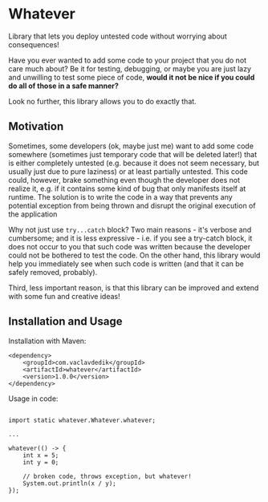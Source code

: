 # Whatever

Library that lets you deploy untested code without worrying about consequences!

Have you ever wanted to add some code to your project that you do not care much about? Be it for testing, debugging, or maybe you are just lazy and unwilling to test some piece of code, **would it not be nice if you could do all of those in a safe manner?**

Look no further, this library allows you to do exactly that.

## Motivation

Sometimes, some developers (ok, maybe just me) want to add some code somewhere (sometimes just temporary code that will be deleted later!) that is either completely untested (e.g. because it does not seem necessary, but usually just due to pure laziness) or at least partially untested. This code could, however, brake something even though the developer does not realize it, e.g. if it contains some kind of bug that only manifests itself at runtime. The solution is to write the code in a way that prevents any potential exception from being thrown and disrupt the original execution of the application

Why not just use `try...catch` block? Two main reasons - it's verbose and cumbersome; and it is less expressive - i.e. if you see a try-catch block, it does not occur to you that such code was written because the developer could not be bothered to test the code. On the other hand, this library would help you immediately see when such code is written (and that it can be safely removed, probably). 

Third, less important reason, is that this library can be improved and extend with some fun and creative ideas!

## Installation and Usage

Installation with Maven:

```
<dependency>
    <groupId>com.vaclavdedik</groupId>
    <artifactId>whatever</artifactId>
    <version>1.0.0</version>
</dependency>
```

Usage in code:

```

import static whatever.Whatever.whatever;

...

whatever(() -> {
    int x = 5;
    int y = 0;
    
    // broken code, throws exception, but whatever!
    System.out.println(x / y);
});

```


